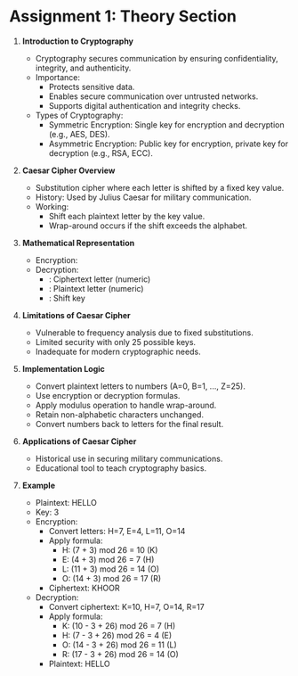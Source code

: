 # Assignment 1: Theory Section

1. **Introduction to Cryptography**
   - Cryptography secures communication by ensuring confidentiality, integrity, and authenticity.
   - Importance:
     - Protects sensitive data.
     - Enables secure communication over untrusted networks.
     - Supports digital authentication and integrity checks.
   - Types of Cryptography:
     - Symmetric Encryption: Single key for encryption and decryption (e.g., AES, DES).
     - Asymmetric Encryption: Public key for encryption, private key for decryption (e.g., RSA, ECC).

2. **Caesar Cipher Overview**
   - Substitution cipher where each letter is shifted by a fixed key value.
   - History: Used by Julius Caesar for military communication.
   - Working:
     - Shift each plaintext letter by the key value.
     - Wrap-around occurs if the shift exceeds the alphabet.

3. **Mathematical Representation**
   - Encryption:
   - Decryption:
     - : Ciphertext letter (numeric)
     - : Plaintext letter (numeric)
     - : Shift key

4. **Limitations of Caesar Cipher**
   - Vulnerable to frequency analysis due to fixed substitutions.
   - Limited security with only 25 possible keys.
   - Inadequate for modern cryptographic needs.

5. **Implementation Logic**
    - Convert plaintext letters to numbers (A=0, B=1, ..., Z=25).
    - Use encryption or decryption formulas.
    - Apply modulus operation to handle wrap-around.
    - Retain non-alphabetic characters unchanged.
    - Convert numbers back to letters for the final result.

6. **Applications of Caesar Cipher**
    - Historical use in securing military communications.
    - Educational tool to teach cryptography basics.

7. **Example**
    - Plaintext: HELLO
    - Key: 3
    - Encryption:
      - Convert letters: H=7, E=4, L=11, O=14
      - Apply formula:
        - H: (7 + 3) mod 26 = 10 (K)
        - E: (4 + 3) mod 26 = 7 (H)
        - L: (11 + 3) mod 26 = 14 (O)
        - O: (14 + 3) mod 26 = 17 (R)
      - Ciphertext: KHOOR
    - Decryption:
      - Convert ciphertext: K=10, H=7, O=14, R=17
      - Apply formula:
        - K: (10 - 3 + 26) mod 26 = 7 (H)
        - H: (7 - 3 + 26) mod 26 = 4 (E)
        - O: (14 - 3 + 26) mod 26 = 11 (L)
        - R: (17 - 3 + 26) mod 26 = 14 (O)
      - Plaintext: HELLO

